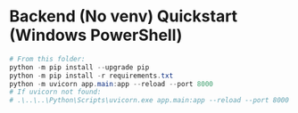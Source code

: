 # Backend (No venv) Quickstart (Windows PowerShell)

```powershell
# From this folder:
python -m pip install --upgrade pip
python -m pip install -r requirements.txt
python -m uvicorn app.main:app --reload --port 8000
# If uvicorn not found:
# .\..\..\Python\Scripts\uvicorn.exe app.main:app --reload --port 8000
```
